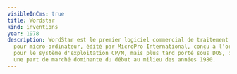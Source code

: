 ```yaml
---
visibleInCms: true
title: Wordstar
kind: inventions
year: 1978
description: WordStar est le premier logiciel commercial de traitement de texte
  pour micro-ordinateur, édité par MicroPro International, conçu à l'origine
  pour le système d'exploitation CP/M, mais plus tard porté sous DOS, qui occupa
  une part de marché dominante du début au milieu des années 1980.
---
```

